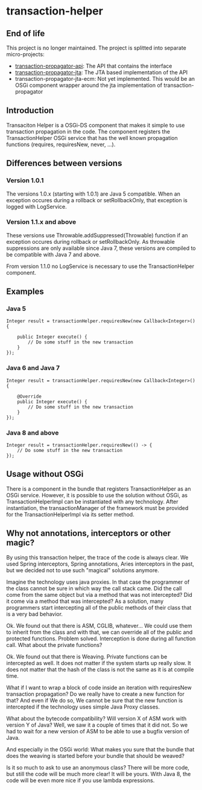 transaction-helper
==================

## End of life

This project is no longer maintained. The project is splitted into separate micro-projects:

 - [transaction-propagator-api][1]: The API that contains the interface
 - [transaction-propagator-jta][2]: The JTA based implementation of the API
 - transaction-propagator-jta-ecm: Not yet implemented. This would be an OSGi component wrapper around the jta implementation of transaction-propagator

## Introduction

Transaciton Helper is a OSGi-DS component that makes it simple to use
transaction propagation in the code. The component registers the
TransactionHelper OSGi service that has the well known propagation
functions (requires, requiresNew, never, ...).

## Differences between versions

### Version 1.0.1

The versions 1.0.x (starting with 1.0.1) are Java 5 compatible. When
an exception occures during a rollback or setRollbackOnly, that exception
is logged with LogService.

### Version 1.1.x and above

These versions use Throwable.addSuppressed(Throwable) function if an
exception occures during rollback or setRollbackOnly. As throwable
suppressions are only available since Java 7, these versions are compiled
to be compatible with Java 7 and above.

From version 1.1.0 no LogService is necessary to use the TransactionHelper
component.

## Examples

### Java 5

    Integer result = transactionHelper.requiresNew(new Callback<Integer>() {

        public Integer execute() {
            // Do some stuff in the new transaction
        }
    });

### Java 6 and Java 7

    Integer result = transactionHelper.requiresNew(new Callback<Integer>() {

        @Override
        public Integer execute() {
            // Do some stuff in the new transaction
        }
    });

### Java 8 and above

    Integer result = transactionHelper.requiresNew(() -> {
        // Do some stuff in the new transaction
    });
    
## Usage without OSGi

There is a component in the bundle that registers TransactionHelper as an
OSGi service. However, it is possible to use the solution without OSGi, as
TransactionHelperImpl can be instantiated with any technology. After
instantiation, the transactionManager of the framework must be provided
for the TransactionHelperImpl via its setter method.

## Why not annotations, interceptors or other magic?

By using this transaction helper, the trace of the code is always clear. We
used Spring interceptors, Spring annotations, Aries interceptors in the past,
but we decided not to use such "magical" solutions anymore.

Imagine the technology uses java proxies. In that case the programmer of the
class cannot be sure in which way the call stack came. Did the call come
from the same object but via a method that was not intercepted? Did it
come via a method that was intercepted? As a solution, many programmers
start intercepting all of the public methods of their class that is a very
bad behavior.

Ok. We found out that there is ASM, CGLIB, whatever... We could use them
to inherit from the class and with that, we can override all of the public
and protected functions. Problem solved. Interception is done during all
function call. What about the private functions?

Ok. We found out that there is Weaving. Private functions can be intercepted
as well. It does not matter if the system starts up really slow. It does not
matter that the hash of the class is not the same as it is at compile time.

What if I want to wrap a block of code inside an iteration with requiresNew
transaction propagation? Do we really have to create a new function for that?
And even if We do so, We cannot be sure that the new function is intercepted
if the technology uses simple Java Proxy classes.

What about the bytecode compatibility? Will version X of ASM work with
version Y of Java? Well, we saw it a couple of times that it did not. So we
had to wait for a new version of ASM to be able to use a bugfix version of
Java.

And especially in the OSGi world: What makes you sure that the bundle that
does the weaving is started before your bundle that should be weaved?

Is it so much to ask to use an anonymous class? There will be more code, but
still the code will be much more clear! It will be yours. With Java 8, the
code will be even more nice if you use lambda expressions.

[1]: https://github.com/everit-org/transaction-propagator-api
[2]: https://github.com/everit-org/transaction-propagator-jta
